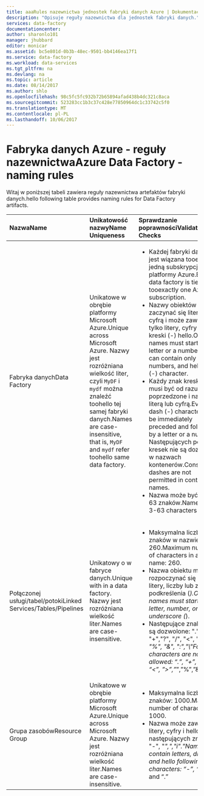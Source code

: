 ```yaml
---
title: aaaRules nazewnictwa jednostek fabryki danych Azure | Dokumentacja firmy Microsoft
description: "Opisuje reguły nazewnictwa dla jednostek fabryki danych."
services: data-factory
documentationcenter: 
author: sharonlo101
manager: jhubbard
editor: monicar
ms.assetid: bc5e801d-0b3b-48ec-9501-bb4146ea17f1
ms.service: data-factory
ms.workload: data-services
ms.tgt_pltfrm: na
ms.devlang: na
ms.topic: article
ms.date: 08/14/2017
ms.author: shlo
ms.openlocfilehash: 98c5fc5fc932b72b65894afad438b4dc321c8aca
ms.sourcegitcommit: 523283cc1b3c37c428e77850964dc1c33742c5f0
ms.translationtype: MT
ms.contentlocale: pl-PL
ms.lasthandoff: 10/06/2017
---
```

# <a name="azure-data-factory---naming-rules"></a><span data-ttu-id="e3f9d-103">Fabryka danych Azure - reguły nazewnictwa</span><span class="sxs-lookup"><span data-stu-id="e3f9d-103">Azure Data Factory - naming rules</span></span>
<span data-ttu-id="e3f9d-104">Witaj w poniższej tabeli zawiera reguły nazewnictwa artefaktów fabryki danych.</span><span class="sxs-lookup"><span data-stu-id="e3f9d-104">hello following table provides naming rules for Data Factory artifacts.</span></span>

| <span data-ttu-id="e3f9d-105">Nazwa</span><span class="sxs-lookup"><span data-stu-id="e3f9d-105">Name</span></span> | <span data-ttu-id="e3f9d-106">Unikatowość nazwy</span><span class="sxs-lookup"><span data-stu-id="e3f9d-106">Name Uniqueness</span></span> | <span data-ttu-id="e3f9d-107">Sprawdzanie poprawności</span><span class="sxs-lookup"><span data-stu-id="e3f9d-107">Validation Checks</span></span> |
|:--- |:--- |:--- |
| <span data-ttu-id="e3f9d-108">Fabryka danych</span><span class="sxs-lookup"><span data-stu-id="e3f9d-108">Data Factory</span></span> |<span data-ttu-id="e3f9d-109">Unikatowe w obrębie platformy Microsoft Azure.</span><span class="sxs-lookup"><span data-stu-id="e3f9d-109">Unique across Microsoft Azure.</span></span> <span data-ttu-id="e3f9d-110">Nazwy jest rozróżniana wielkość liter, czyli `MyDF` i `mydf` można znaleźć toohello tej samej fabryki danych.</span><span class="sxs-lookup"><span data-stu-id="e3f9d-110">Names are case-insensitive, that is, `MyDF` and `mydf` refer toohello same data factory.</span></span> |<ul><li><span data-ttu-id="e3f9d-111">Każdej fabryki danych jest wiązana tooexactly jedną subskrypcją platformy Azure.</span><span class="sxs-lookup"><span data-stu-id="e3f9d-111">Each data factory is tied tooexactly one Azure subscription.</span></span></li><li><span data-ttu-id="e3f9d-112">Nazwy obiektów muszą zaczynać się literą lub cyfrą i może zawierać tylko litery, cyfry i znak kreski (-) hello.</span><span class="sxs-lookup"><span data-stu-id="e3f9d-112">Object names must start with a letter or a number, and can contain only letters, numbers, and hello dash (-) character.</span></span></li><li><span data-ttu-id="e3f9d-113">Każdy znak kreski (-) musi być od razu poprzedzone i następuje literą lub cyfrą.</span><span class="sxs-lookup"><span data-stu-id="e3f9d-113">Every dash (-) character must be immediately preceded and followed by a letter or a number.</span></span> <span data-ttu-id="e3f9d-114">Następujących po sobie kresek nie są dozwolone w nazwach kontenerów.</span><span class="sxs-lookup"><span data-stu-id="e3f9d-114">Consecutive dashes are not permitted in container names.</span></span></li><li><span data-ttu-id="e3f9d-115">Nazwa może być 3 do 63 znaków.</span><span class="sxs-lookup"><span data-stu-id="e3f9d-115">Name can be 3-63 characters long.</span></span></li></ul> |
| <span data-ttu-id="e3f9d-116">Połączonej usługi/tabel/potoki</span><span class="sxs-lookup"><span data-stu-id="e3f9d-116">Linked Services/Tables/Pipelines</span></span> |<span data-ttu-id="e3f9d-117">Unikatowy o w fabryce danych.</span><span class="sxs-lookup"><span data-stu-id="e3f9d-117">Unique with in a data factory.</span></span> <span data-ttu-id="e3f9d-118">Nazwy jest rozróżniana wielkość liter.</span><span class="sxs-lookup"><span data-stu-id="e3f9d-118">Names are case-insensitive.</span></span> |<ul><li><span data-ttu-id="e3f9d-119">Maksymalna liczba znaków w nazwie tabeli: 260.</span><span class="sxs-lookup"><span data-stu-id="e3f9d-119">Maximum number of characters in a table name: 260.</span></span></li><li><span data-ttu-id="e3f9d-120">Nazwa obiektu musi rozpoczynać się od litery, liczby lub znaku podkreślenia (_).</span><span class="sxs-lookup"><span data-stu-id="e3f9d-120">Object names must start with a letter, number, or an underscore (_).</span></span></li><li><span data-ttu-id="e3f9d-121">Następujące znaki nie są dozwolone: ".", "+","?", "/", "<", ">","*", "%", "&", ":","\\"</span><span class="sxs-lookup"><span data-stu-id="e3f9d-121">Following characters are not allowed: “.”, “+”, “?”, “/”, “<”, ”>”,”*”,”%”,”&”,”:”,”\\”</span></span></li></ul> |
| <span data-ttu-id="e3f9d-122">Grupa zasobów</span><span class="sxs-lookup"><span data-stu-id="e3f9d-122">Resource Group</span></span> |<span data-ttu-id="e3f9d-123">Unikatowe w obrębie platformy Microsoft Azure.</span><span class="sxs-lookup"><span data-stu-id="e3f9d-123">Unique across Microsoft Azure.</span></span> <span data-ttu-id="e3f9d-124">Nazwy jest rozróżniana wielkość liter.</span><span class="sxs-lookup"><span data-stu-id="e3f9d-124">Names are case-insensitive.</span></span> |<ul><li><span data-ttu-id="e3f9d-125">Maksymalna liczba znaków: 1000.</span><span class="sxs-lookup"><span data-stu-id="e3f9d-125">Maximum number of characters: 1000.</span></span></li><li><span data-ttu-id="e3f9d-126">Nazwa może zawierać litery, cyfry i hello następujących znaków: "-", "_",","i"."</span><span class="sxs-lookup"><span data-stu-id="e3f9d-126">Name can contain letters, digits, and hello following characters: “-”, “_”, “,” and “.”</span></span></li></ul> |

